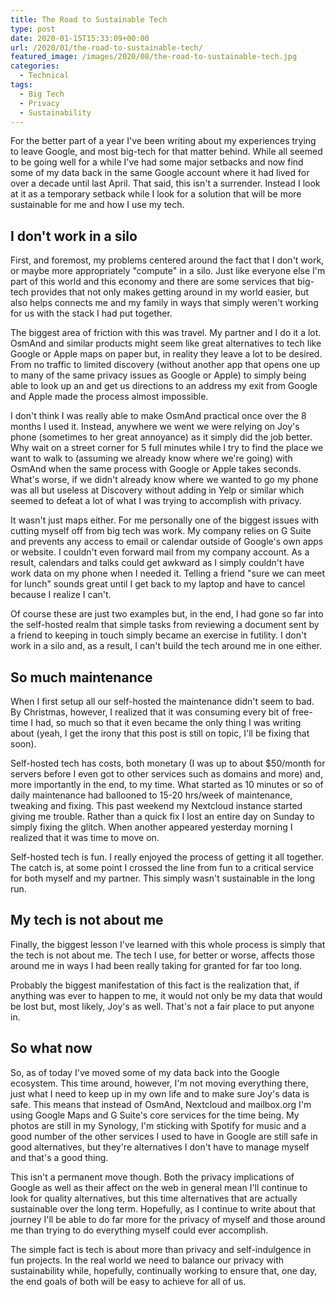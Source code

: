 ```yaml
---
title: The Road to Sustainable Tech
type: post
date: 2020-01-15T15:33:09+00:00
url: /2020/01/the-road-to-sustainable-tech/
featured_image: /images/2020/08/the-road-to-sustainable-tech.jpg
categories:
  - Technical
tags:
  - Big Tech
  - Privacy
  - Sustainability
---
```


For the better part of a year I've been writing about my experiences trying to leave Google, and most big-tech for that matter behind. While all seemed to be going well for a while I've had some major setbacks and now find some of my data back in the same Google account where it had lived for over a decade until last April. That said, this isn't a surrender. Instead I look at it as a temporary setback while I look for a solution that will be more sustainable for me and how I use my tech.

## I don't work in a silo

First, and foremost, my problems centered around the fact that I don't work, or maybe more appropriately "compute" in a silo. Just like everyone else I'm part of this world and this economy and there are some services that big-tech provides that not only makes getting around in my world easier, but also helps connects me and my family in ways that simply weren't working for us with the stack I had put together.

The biggest area of friction with this was travel. My partner and I do it a lot. OsmAnd and similar products might seem like great alternatives to tech like Google or Apple maps on paper but, in reality they leave a lot to be desired. From no traffic to limited discovery (without another app that opens one up to many of the same privacy issues as Google or Apple) to simply being able to look up an and get us directions to an address my exit from Google and Apple made the process almost impossible.

I don't think I was really able to make OsmAnd practical once over the 8 months I used it. Instead, anywhere we went we were relying on Joy's phone (sometimes to her great annoyance) as it simply did the job better. Why wait on a street corner for 5 full minutes while I try to find the place we want to walk to (assuming we already know where we're going) with OsmAnd when the same process with Google or Apple takes seconds. What's worse, if we didn't already know where we wanted to go my phone was all but useless at Discovery without adding in Yelp or similar which seemed to defeat a lot of what I was trying to accomplish with privacy.

It wasn't just maps either. For me personally one of the biggest issues with cutting myself off from big tech was work. My company relies on G Suite and prevents any access to email or calendar outside of Google's own apps or website. I couldn't even forward mail from my company account. As a result, calendars and talks could get awkward as I simply couldn't have work data on my phone when I needed it. Telling a friend "sure we can meet for lunch" sounds great until I get back to my laptop and have to cancel because I realize I can't.

Of course these are just two examples but, in the end, I had gone so far into the self-hosted realm that simple tasks from reviewing a document sent by a friend to keeping in touch simply became an exercise in futility. I don't work in a silo and, as a result, I can't build the tech around me in one either.

## So much maintenance

When I first setup all our self-hosted the maintenance didn't seem to bad. By Christmas, however, I realized that it was consuming every bit of free-time I had, so much so that it even became the only thing I was writing about (yeah, I get the irony that this post is still on topic, I'll be fixing that soon).

Self-hosted tech has costs, both monetary (I was up to about $50/month for servers before I even got to other services such as domains and more) and, more importantly in the end, to my time. What started as 10 minutes or so of daily maintenance had ballooned to 15-20 hrs/week of maintenance, tweaking and fixing. This past weekend my Nextcloud instance started giving me trouble. Rather than a quick fix I lost an entire day on Sunday to simply fixing the glitch. When another appeared yesterday morning I realized that it was time to move on.

Self-hosted tech is fun. I really enjoyed the process of getting it all together. The catch is, at some point I crossed the line from fun to a critical service for both myself and my partner. This simply wasn't sustainable in the long run.

## My tech is not about me

Finally, the biggest lesson I've learned with this whole process is simply that the tech is not about me. The tech I use, for better or worse, affects those around me in ways I had been really taking for granted for far too long.

Probably the biggest manifestation of this fact is the realization that, if anything was ever to happen to me, it would not only be my data that would be lost but, most likely, Joy's as well. That's not a fair place to put anyone in.

## So what now

So, as of today I've moved some of my data back into the Google ecosystem. This time around, however, I'm not moving everything there, just what I need to keep up in my own life and to make sure Joy's data is safe. This means that instead of OsmAnd, Nextcloud and mailbox.org I'm using Google Maps and G Suite's core services for the time being. My photos are still in my Synology, I'm sticking with Spotify for music and a good number of the other services I used to have in Google are still safe in good alternatives, but they're alternatives I don't have to manage myself and that's a good thing.

This isn't a permanent move though. Both the privacy implications of Google as well as their affect on the web in general mean I'll continue to look for quality alternatives, but this time alternatives that are actually sustainable over the long term. Hopefully, as I continue to write about that journey I'll be able to do far more for the privacy of myself and those around me than trying to do everything myself could ever accomplish.

The simple fact is tech is about more than privacy and self-indulgence in fun projects. In the real world we need to balance our privacy with sustainability while, hopefully, continually working to ensure that, one day, the end goals of both will be easy to achieve for all of us.